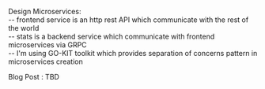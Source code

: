 Design Microservices:  
    -- frontend service is an http rest API which communicate with the rest of the world  
    -- stats is a backend service which communicate with frontend microservices via GRPC  
    -- I'm using GO-KIT toolkit which provides separation of concerns pattern in microservices creation  

Blog Post : TBD 